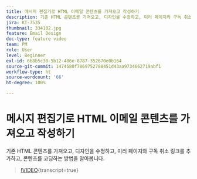 ```yaml
---
title: 메시지 편집기로 HTML 이메일 콘텐츠를 가져오고 작성하기
description: 기존 HTML 콘텐츠를 가져오고, 디자인을 수정하고, 미러 페이지와 구독 취소 링크를 추가하고, 콘텐츠를 코딩하는 방법을 알아봅니다.
jira: KT-7535
thumbnail: 334102.jpg
feature: Email Design
doc-type: feature video
team: PM
role: User
level: Beginner
exl-id: 6b8b5c30-5b12-486e-8787-352670e0b164
source-git-commit: 1474580f7869752788451d43aa9734662719abf1
workflow-type: ht
source-wordcount: '66'
ht-degree: 100%

---
```


# 메시지 편집기로 HTML 이메일 콘텐츠를 가져오고 작성하기

기존 HTML 콘텐츠를 가져오고, 디자인을 수정하고, 미러 페이지와 구독 취소 링크를 추가하고, 콘텐츠를 코딩하는 방법을 알아봅니다.

>[!VIDEO](https://video.tv.adobe.com/v/3427083?quality=12&learn=on){transcript=true}
